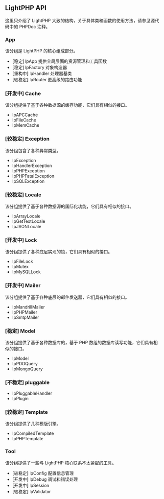 ## LightPHP API
这里只介绍了 LightPHP 大致的结构，关于具体类和函数的使用方法，请参见源代码中的 PHPDoc 注释。

### App
该分组是 LightPHP 的核心组成部分。

* [稳定] lpApp 提供全局层面的资源管理和工具函数
* [稳定] lpFactory 对象构造器
* [重构中] lpHandler 处理器基类
* [较稳定] lpRouter 更高级的路由功能

### [开发中] Cache
该分组提供了基于各种数据源的缓存功能，它们具有相似的接口。

* lpAPCCache
* lpFileCache
* lpMemCache

### [较稳定] Exception
该分组包含了各种异常类型。

* lpException
* lpHandlerException
* lpPHPException
* lpPHPFatalException
* lpSQLException

### [较稳定] Locale
该分组提供了基于各种数据源的国际化功能，它们具有相似的接口。

* lpArrayLocale
* lpGetTextLocale
* lpJSONLocale

### [开发中] Lock
该分组提供了各种底层实现的锁，它们具有相似的接口。

* lpFileLock
* lpMutex
* lpMySQLLock

### [开发中] Mailer
该分组提供了基于各种底层的邮件发送器，它们具有相似的接口。

* lpMandrillMailer
* lpPHPMailer
* lpSmtpMailer

### [稳定] Model
该分组提供了基于各种数据库的，基于 PHP 数组的数据库读写功能，它们具有相似的接口。

* lpModel
* lpPDOQuery
* lpMongoQuery

### [不稳定] pluggable

* lpPluggableHandler
* lpPlugin

### [较稳定] Template
该分组提供了几种模版引擎。

* lpCompiledTemplate
* lpPHPTemplate

### Tool
该分组提供了一些与 LightPHP 核心联系不太紧密的工具。

* [较稳定] lpConfig 配置信息管理
* [开发中] lpDebug 调试和错误处理
* [开发中] lpSession
* [较稳定] lpValidator